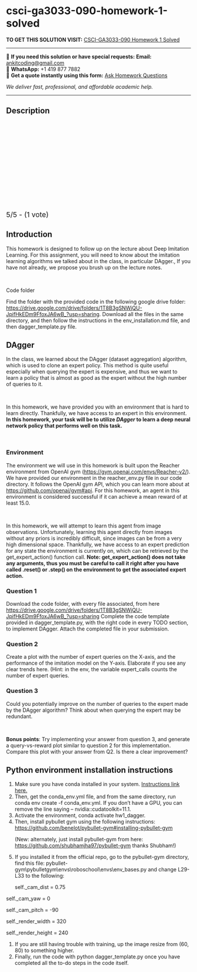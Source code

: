 # csci-ga3033-090-homework-1-solved
**TO GET THIS SOLUTION VISIT:** [CSCI-GA3033-090 Homework 1 Solved](https://www.ankitcodinghub.com/product/csci-ga3033-090-homework-1-solved/)


---

📩 **If you need this solution or have special requests:** **Email:** ankitcoding@gmail.com  
📱 **WhatsApp:** +1 419 877 7882  
📄 **Get a quote instantly using this form:** [Ask Homework Questions](https://www.ankitcodinghub.com/services/ask-homework-questions/)

*We deliver fast, professional, and affordable academic help.*

---

<h2>Description</h2>



<div class="kk-star-ratings kksr-auto kksr-align-center kksr-valign-top" data-payload="{&quot;align&quot;:&quot;center&quot;,&quot;id&quot;:&quot;93508&quot;,&quot;slug&quot;:&quot;default&quot;,&quot;valign&quot;:&quot;top&quot;,&quot;ignore&quot;:&quot;&quot;,&quot;reference&quot;:&quot;auto&quot;,&quot;class&quot;:&quot;&quot;,&quot;count&quot;:&quot;1&quot;,&quot;legendonly&quot;:&quot;&quot;,&quot;readonly&quot;:&quot;&quot;,&quot;score&quot;:&quot;5&quot;,&quot;starsonly&quot;:&quot;&quot;,&quot;best&quot;:&quot;5&quot;,&quot;gap&quot;:&quot;4&quot;,&quot;greet&quot;:&quot;Rate this product&quot;,&quot;legend&quot;:&quot;5\/5 - (1 vote)&quot;,&quot;size&quot;:&quot;24&quot;,&quot;title&quot;:&quot;CSCI-GA3033-090 Homework 1 Solved&quot;,&quot;width&quot;:&quot;138&quot;,&quot;_legend&quot;:&quot;{score}\/{best} - ({count} {votes})&quot;,&quot;font_factor&quot;:&quot;1.25&quot;}">

<div class="kksr-stars">

<div class="kksr-stars-inactive">
            <div class="kksr-star" data-star="1" style="padding-right: 4px">


<div class="kksr-icon" style="width: 24px; height: 24px;"></div>
        </div>
            <div class="kksr-star" data-star="2" style="padding-right: 4px">


<div class="kksr-icon" style="width: 24px; height: 24px;"></div>
        </div>
            <div class="kksr-star" data-star="3" style="padding-right: 4px">


<div class="kksr-icon" style="width: 24px; height: 24px;"></div>
        </div>
            <div class="kksr-star" data-star="4" style="padding-right: 4px">


<div class="kksr-icon" style="width: 24px; height: 24px;"></div>
        </div>
            <div class="kksr-star" data-star="5" style="padding-right: 4px">


<div class="kksr-icon" style="width: 24px; height: 24px;"></div>
        </div>
    </div>

<div class="kksr-stars-active" style="width: 138px;">
            <div class="kksr-star" style="padding-right: 4px">


<div class="kksr-icon" style="width: 24px; height: 24px;"></div>
        </div>
            <div class="kksr-star" style="padding-right: 4px">


<div class="kksr-icon" style="width: 24px; height: 24px;"></div>
        </div>
            <div class="kksr-star" style="padding-right: 4px">


<div class="kksr-icon" style="width: 24px; height: 24px;"></div>
        </div>
            <div class="kksr-star" style="padding-right: 4px">


<div class="kksr-icon" style="width: 24px; height: 24px;"></div>
        </div>
            <div class="kksr-star" style="padding-right: 4px">


<div class="kksr-icon" style="width: 24px; height: 24px;"></div>
        </div>
    </div>
</div>


<div class="kksr-legend" style="font-size: 19.2px;">
            5/5 - (1 vote)    </div>
    </div>
<h2>Introduction</h2>
This homework is designed to follow up on the lecture about Deep Imitation Learning. For this assignment, you will need to know about the imitation learning algorithms we talked about in the class, in particular DAgger., If you have not already, we propose you brush up on the lecture notes.

&nbsp;

Code folder

Find the folder with the provided code in the following google drive folder: <a href="https://drive.google.com/drive/folders/1T8B3gSNWjQU-JpifHkEDm9FfoxJA6wB_?usp=sharing">https://drive.google.com/drive/folders/1T8B3gSNWjQU-JpifHkEDm9FfoxJA6wB_?usp=sharing</a>. Download all the files in the same directory, and then follow the instructions in the env_installation.md file, and then dagger_template.py file.

<h2>DAgger</h2>
In the class, we learned about the DAgger (dataset aggregation) algorithm, which is used to clone an expert policy. This method is quite useful especially when querying the expert is expensive, and thus we want to learn a policy that is almost as good as the expert without the high number of queries to it.

&nbsp;

In this homework, we have provided you with an environment that is hard to learn directly. Thankfully, we have access to an expert in this environment. <strong>In this homework, your task will be to utilize <em>DAgger </em>to learn a deep neural network policy that performs well on this task.</strong>

<strong>&nbsp;</strong>

<h3>Environment</h3>
The environment we will use in this homework is built upon the Reacher environment from OpenAI gym (<a href="https://gym.openai.com/envs/Reacher-v2/">https://gym.openai.com/envs/Reacher-v2/</a>). We have provided our environment in the reacher_env.py file in our code directory. It follows the OpenAI gym API, which you can learn more about at <a href="https://github.com/openai/gym#api">https://github.com/openai/gym#api</a>. For this homework, an agent in this environment is considered successful if it can achieve a mean reward of at least 15.0.

&nbsp;

In this homework, we will attempt to learn this agent from image observations. Unfortunately, learning this agent directly from images without any priors is incredibly difficult, since images can be from a very high dimensional space. Thankfully, we have access to an expert prediction for any state the environment is currently on, which can be retrieved by the get_expert_action() function call. <strong>Note: get_expert_action() does not take any arguments, thus you must be careful to call it right after you have called .reset() or .step() on the environment to get the associated expert action.</strong>

<h3>Question 1</h3>
Download the code folder, with every file associated, from here <a href="https://drive.google.com/drive/folders/1T8B3gSNWjQU-JpifHkEDm9FfoxJA6wB_?usp=sharing">https://drive.google.com/drive/folders/1T8B3gSNWjQU-JpifHkEDm9FfoxJA6wB_?usp=sharing</a> Complete the code template provided in dagger_template.py, with the right code in every TODO section, to implement DAgger. Attach the completed file in your submission.

<h3>Question 2</h3>
Create a plot with the number of expert queries on the X-axis, and the performance of the imitation model on the Y-axis. Elaborate if you see any clear trends here. (Hint: in the env, the variable expert_calls counts the number of expert queries.

<h3>Question 3</h3>
Could you potentially improve on the number of queries to the expert made by the DAgger algorithm? Think about when querying the expert may be redundant.

&nbsp;

<strong>Bonus points</strong>: Try implementing your answer from question 3, and generate a query-vs-reward plot similar to question 2 for this implementation. Compare this plot with your answer from Q2. Is there a clear improvement?

<h2>Python environment installation instructions</h2>
<ol>
<li>Make sure you have conda installed in your system. <a href="https://conda.io/projects/conda/en/latest/user-guide/install/index.html#regular-installation">Instructions link here.</a></li>
<li>Then, get the conda_env.yml file, and from the same directory, run conda env create -f conda_env.yml. If you don’t have a GPU, you can remove the line saying – nvidia::cudatoolkit=11.1.</li>
<li>Activate the environment, conda activate hw1_dagger.</li>
<li>Then, install pybullet gym using the following instructions: <a href="https://github.com/benelot/pybullet-gym#installing-pybullet-gym">https://github.com/benelot/pybullet-gym#installing-pybullet-gym</a>

(New: alternately, just install pybullet-gym from here: <a href="https://github.com/shubhamjha97/pybullet-gym">https://github.com/shubhamjha97/pybullet-gym</a> thanks Shubham!)</li>
<li>If you installed it from the official repo, go to the pybullet-gym directory, find this file: pybullet-gym\pybulletgym\envs\roboschool\envs\env_bases.py and change L29-L33 to the following:

self._cam_dist = 0.75</li>
</ol>
self._cam_yaw = 0

self._cam_pitch = -90

self._render_width = 320

self._render_height = 240

<ol>
<li>If you are still having trouble with training, up the image resize from (60, 80) to something higher.</li>
<li>Finally, run the code with python dagger_template.py once you have completed all the to-do steps in the code itself.</li>
</ol>
